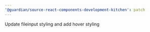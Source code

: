 ```yaml
---
'@guardian/source-react-components-development-kitchen': patch
---
```


Update fileinput styling and add hover styling
